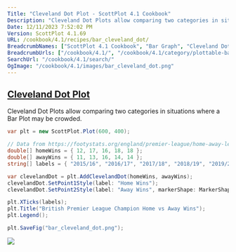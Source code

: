 ```yaml
---
Title: "Cleveland Dot Plot - ScottPlot 4.1 Cookbook"
Description: "Cleveland Dot Plots allow comparing two categories in situations where a Bar Plot may be crowded."
Date: 12/11/2023 7:52:02 PM
Version: ScottPlot 4.1.69
URL: /cookbook/4.1/recipes/bar_cleveland_dot/
BreadcrumbNames: ["ScottPlot 4.1 Cookbook", "Bar Graph", "Cleveland Dot Plot"]
BreadcrumbUrls: ["/cookbook/4.1/", "/cookbook/4.1/category/plottable-bar-graph", "/cookbook/4.1/recipes/bar_cleveland_dot/"]
SearchUrl: "/cookbook/4.1/search/"
OgImage: "/cookbook/4.1/images/bar_cleveland_dot.png"
---
```


<h2><a href='/cookbook/4.1/recipes/bar_cleveland_dot/'>Cleveland Dot Plot</a></h2>

Cleveland Dot Plots allow comparing two categories in situations where a Bar Plot may be crowded.

```cs
var plt = new ScottPlot.Plot(600, 400);

// Data from https://footystats.org/england/premier-league/home-away-league-table
double[] homeWins = { 12, 17, 16, 18, 18 };
double[] awayWins = { 11, 13, 16, 14, 14 };
string[] labels = { "2015/16", "2016/17", "2017/18", "2018/19", "2019/20" };

var clevelandDot = plt.AddClevelandDot(homeWins, awayWins);
clevelandDot.SetPoint1Style(label: "Home Wins");
clevelandDot.SetPoint2Style(label: "Away Wins", markerShape: MarkerShape.triUp);

plt.XTicks(labels);
plt.Title("British Premier League Champion Home vs Away Wins");
plt.Legend();

plt.SaveFig("bar_cleveland_dot.png");
```

<img src='../../images/bar_cleveland_dot.png' class='d-block mx-auto my-5' />


